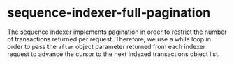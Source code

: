 # sequence-indexer-full-pagination
The sequence indexer implements pagination in order to restrict the number of transactions returned per request. Therefore, we use a while loop in order to pass the `after` object parameter returned from each indexer request to advance the cursor to the next indexed transactions object list.
